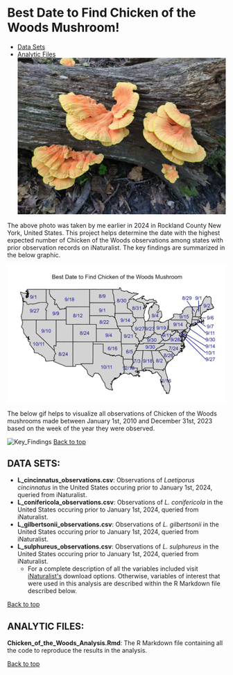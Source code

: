 # Best Date to Find Chicken of the Woods Mushroom!
- [Data Sets](#data-sets)
- [Analytic Files](#analytic-files)
![Example Image](Chicken_of_the_Woods_Pic.jpeg)

The above photo was taken by me earlier in 2024 in Rockland County New York, United States. This project helps determine the date with the highest expected number of Chicken of the Woods observations among states with prior observation records on iNaturalist. The key findings are summarized in the below graphic.

![Key_Findings](Best_Date_plot_cropped.jpg)

The below gif helps to visualize all observations of Chicken of the Woods mushrooms made between January 1st, 2010 and December 31st, 2023 based on the week of the year they were observed.

![Key_Findings](ChickenOfTheWoods_weekly.gif)
[Back to top](#best-date-to-find-chicken-of-the-woods-mushroom)

## DATA SETS:
* **L_cincinnatus_observations.csv**: Observations of *Laetiporus cincinnatus* in the United States occuring prior to January 1st, 2024, queried from iNaturalist.
* **L_conifericola_observations.csv**: Observations of *L. conifericola* in the United States occuring prior to January 1st, 2024, queried from iNaturalist.
* **L_gilbertsonii_observations.csv**: Observations of *L. gilbertsonii* in the United States occuring prior to January 1st, 2024, queried from iNaturalist.
* **L_sulphureus_observations.csv**: Observations of *L. sulphureus* in the United States occuring prior to January 1st, 2024, queried from iNaturalist.
  * For a complete description of all the variables included visit [iNaturalist's](https://www.inaturalist.org/home) download options. Otherwise, variables of interest that were used in this analysis are described within the R Markdown file described below.

[Back to top](#best-date-to-find-chicken-of-the-woods-mushroom)

## ANALYTIC FILES:
**Chicken_of_the_Woods_Analysis.Rmd**: The R Markdown file containing all the code to reproduce the results in the analysis.

[Back to top](#best-date-to-find-chicken-of-the-woods-mushroom)

